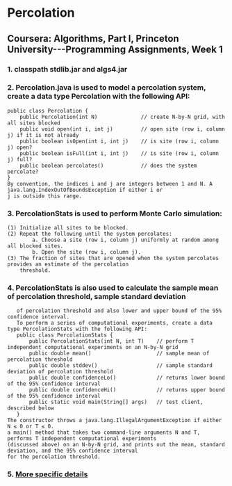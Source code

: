 Percolation
===========
Coursera: Algorithms, Part I, Princeton University---Programming Assignments, Week 1
------------------------------------------------------------------------------------

### 1. classpath stdlib.jar and algs4.jar
### 2. Percolation.java is used to model a percolation system, create a data type Percolation with the following API:
    public class Percolation {
        public Percolation(int N)              // create N-by-N grid, with all sites blocked
        public void open(int i, int j)         // open site (row i, column j) if it is not already
        public boolean isOpen(int i, int j)    // is site (row i, column j) open?
        public boolean isFull(int i, int j)    // is site (row i, column j) full?
        public boolean percolates()            // does the system percolate?
    }
    By convention, the indices i and j are integers between 1 and N. A java.lang.IndexOutOfBoundsException if either i or
    j is outside this range.
### 3. PercolationStats is used to perform Monte Carlo simulation:
    (1) Initialize all sites to be blocked.
    (2) Repeat the following until the system percolates:
            a. Choose a site (row i, column j) uniformly at random among all blocked sites.
            b. Open the site (row i, column j).
    (3) The fraction of sites that are opened when the system percolates provides an estimate of the percolation
        threshold.
        
### 4. PercolationStats is also used to calculate the sample mean of percolation threshold, sample standard deviation
       of percolation threshold and also lower and upper bound of the 95% confidence interval.
       To perform a series of computational experiments, create a data type PercolationStats with the following API:
       public class PercolationStats {
           public PercolationStats(int N, int T)    // perform T independent computational experiments on an N-by-N grid
           public double mean()                     // sample mean of percolation threshold
           public double stddev()                   // sample standard deviation of percolation threshold
           public double confidenceLo()             // returns lower bound of the 95% confidence interval
           public double confidenceHi()             // returns upper bound of the 95% confidence interval
           public static void main(String[] args)   // test client, described below
       }
    The constructor throws a java.lang.IllegalArgumentException if either N ≤ 0 or T ≤ 0.
    a main() method that takes two command-line arguments N and T, performs T independent computational experiments 
    (discussed above) on an N-by-N grid, and prints out the mean, standard deviation, and the 95% confidence interval 
    for the percolation threshold.
    
### 5. [More specific details]()
